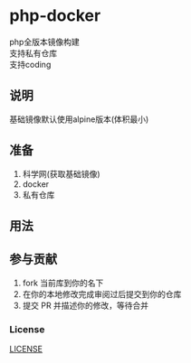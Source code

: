 # php-docker

php全版本镜像构建      
支持私有仓库      
支持coding        

## 说明

基础镜像默认使用alpine版本(体积最小)

## 准备

1. 科学网(获取基础镜像)
2. docker
3. 私有仓库

## 用法




## 参与贡献

1. fork 当前库到你的名下
2. 在你的本地修改完成审阅过后提交到你的仓库
3. 提交 PR 并描述你的修改，等待合并

### License

[LICENSE](LICENSE)